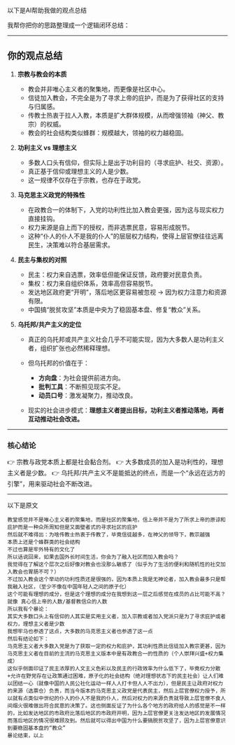 以下是AI帮助我做的观点总结

我帮你把你的思路整理成一个逻辑闭环总结：

---

## 你的观点总结

1. **宗教与教会的本质**

   * 教会并非唯心主义者的聚集地，而更像是社区中心。
   * 信徒加入教会，不完全是为了寻求上帝的庇护，而是为了获得社区的支持与归属感。
   * 传教士热衷于拉人入教，本质是扩大群体规模，从而增强领袖（神父、教宗）的权威。
   * 教会的社会结构类似蜂群：规模越大，领袖的权力越稳固。

2. **功利主义 vs 理想主义**

   * 多数人口头有信仰，但实际上是出于功利目的（寻求庇护、社交、资源）。
   * 真正基于信仰或理想主义的人是少数。
   * 这一规律不仅存在于宗教，也存在于政党。

3. **马克思主义政党的特殊性**

   * 在政教合一的体制下，入党的功利性比加入教会更强，因为这与现实权力直接挂钩。
   * 权力来源是自上而下的授权，而非选票民意，容易形成脱节。
   * 这种“仆人的仆人不是我的仆人”的层层权力结构，使得上层官僚往往远离民生，决策难以符合基层需求。

4. **民主与集权的对照**

   * 民主：权力来自选票，效率低但能保证反馈，政府要对民意负责。
   * 集权：权力来自组织体系，效率高但容易脱节。
   * 发达地区政府更“开明”，落后地区更容易被忽视 → 因为权力注意力和资源有限。
   * 中国搞“脱贫攻坚”本质是中央为了稳固基本盘、修复“教众”关系。

5. **乌托邦/共产主义的定位**

   * 真正的乌托邦或共产主义社会几乎不可能实现，因为大多数人是功利主义者，组织扩张也必然稀释理想。
   * 但乌托邦的价值在于：

     * **方向盘**：为社会提供前进方向。
     * **批判工具**：不断照见现实不足。
     * **动员口号**：激发凝聚力，推动改良。
   * 现实的社会进步模式：**理想主义者提出目标，功利主义者推动落地，两者互动推动社会改进。**

---

### 核心结论

👉 宗教与政党本质上都是社会黏合剂。
👉 大多数成员的加入是功利性的，理想主义者是少数。
👉 乌托邦/共产主义不是能抵达的终点，而是一个“永远在远方的引擎”，用来驱动社会不断改进。

---

以下是原文
```
教堂感觉并不是唯心主义者的聚集地，而是社区的聚集地，信上帝并不是为了所求上帝的原谅和庇护而是一种众所周知但是又面壁者式的寻求社区的庇护
然后就不难得出：为啥传教士热衷于传教了，毕竟信徒越多，在神父的领导下，教宗越强
本质上还是个蜂群类的社会结构
不过也算是牢外特有的文化了
所以话说回来，如果去国外长时间生活，你会为了融入社区而加入教会吗？
我觉得在了解这个层次之后好像对教会也没那么敏感了（似乎为了生活的便利和随机性的社交加入教会也胃肠不可？）
不过加入教会这个举动的功利性质还是很强的，因为本质上我是无神论者，加入教会最多只是帮我融入社区，（至少不像在中国年轻人之间的原子化）
这个可能有理想的成分，但是这个理想的成分在我想到这一层之后感觉在成员的占比可能不高？
就像 真心信上帝的人数/基督教信众的人数
所以我有个暴论：
其实大多数口头上有信仰的人其实是实用主义者，加入宗教或者加入党派只是为了寻求庇护或者权力，理想主义者是少数
我想牢马也参透了这点，大多数的马克思主义者也参透了这一点
然后有结论如下：
马克思主义者大多数入党是为了获取一定的权力和庇护，其功利性质比信徒加入教宗更甚，因为马克思主义者在目前的主流的马克思主义版本中是有政教合一的性质的（个人崇拜兴盛+权力集成）
这似乎侧面印证了民主浓厚的人文主义色彩以及民主的行政效率为什么低下了，毕竟权力分散+允许在野党存在让政策通过困难，原子化的社会结构（绝对理想状态下的民主社会）让人们难以团结一心（就像中国的人民公社化运动一样人人打卡但人人不出力），但是民主让政府对权力的来源（选票仓）负责，而当今版本的马克思主义政党是代表民主，然后上层官僚权力授予，所以就有点类似中世纪的仆人的仆人不是我的仆人，然后对权力的来源负责就导致上层官僚不食人间烟火很难做出符合民意的决策了。这也侧面反证了为什么各个地方的政府给人的感觉是不一样的，比如发达地区的市政府比落后地区的市政府开明，因为上层官僚更关注发达地区的发展情况而落后地区的情况很难顾及到。然后就可以得出中国为什么要搞脱贫攻坚了，因为上层官僚意识到要稳固基本盘的“教众”
暴论结束，以上
```
